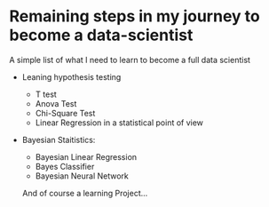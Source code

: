 # Remaining steps in my journey to become a data-scientist
A simple list of what I need to learn to become a full data scientist

- Leaning hypothesis testing
  - T test
  - Anova Test
  - Chi-Square Test
  - Linear Regression in  a statistical point of view
- Bayesian Staitistics:
  - Bayesian Linear Regression
  - Bayes Classifier
  - Bayesian Neural Network
  
  And of course a learning Project...
